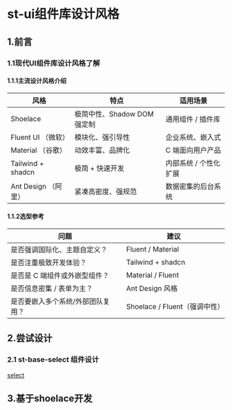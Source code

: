 # st-ui组件库设计风格
## 1.前言
### 1.1现代UI组件库设计风格了解
#### 1.1.1主流设计风格介绍
| 风格                | 特点                  | 适用场景         |
| ----------------- | ------------------- | ------------ |
| Shoelace          | 极简中性、Shadow DOM 强定制 | 通用组件 / 插件库   |
| Fluent UI （微软） | 模块化、强引导性            | 企业系统、嵌入式     |
| Material  （谷歌）  | 动效丰富、品牌化            | C 端面向用户产品    |
| Tailwind + shadcn | 极简 + 快速开发           | 内部系统 / 个性化扩展 |
| Ant Design （阿里） | 紧凑高密度、强规范           | 数据密集的后台系统    |
#### 1.1.2选型参考
| 问题                | 建议                      |
| ----------------- | ----------------------- |
| 是否强调国际化、主题自定义？    | Fluent / Material       |
| 是否注重极致开发体验？       | Tailwind + shadcn       |
| 是否是 C 端组件或外嵌型组件？  | Material / Fluent       |
| 是否信息密集 / 表单为主？    | Ant Design 风格           |
| 是否要嵌入多个系统/外部团队复用？ | Shoelace / Fluent（强调中性） |

## 2.尝试设计
### 2.1 st-base-select 组件设计
[select](src/component/select/README.md)

## 3.基于shoelace开发